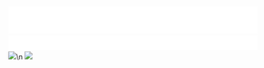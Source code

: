 <img src="./rainbow-name.svg">
<img src="./fly-in-text.svg">
<a href="https://github.com/laurits-mumberg/lol-badge-api" alt="League">
        <img src="https://lol-badge-api.vercel.app/api?name=%C3%A5%C3%B8%C3%A6" /></a>\n

<a href="https://steamcommunity.com/sharedfiles/filedetails/?id=1335473896" alt="Poelsemix Steam Workshop">
        <img src="https://img.shields.io/steam/subscriptions/1335473896?label=Poelsemix&logo=Steam" /></a>

